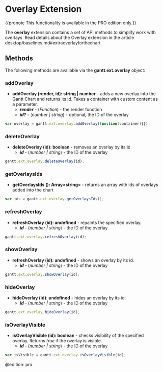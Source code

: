 Overlay Extension
======================

{{pronote This functionality is available in the PRO edition only.}}

The **overlay** extension contains a set of API methods to simplify work with overlays. Read details about the Overlay extension in the article desktop/baselines.md#extraoverlayforthechart.

Methods
------------

The following methods are available via the **gantt.ext.overlay** object:

### addOverlay

- <span class=submethod>**addOverlay (render, id): string | number**</span> - adds a new overlay into the Gantt Chart and returns its id. Takes a container with custom content as a parameter.
	- **_render_** - (*Function*) - the render function
	- **_id?_** - (*number | string*) - optional, the ID of the overlay

~~~js
var overlay = gantt.ext.overlay.addOverlay(function(container){});
~~~

### deleteOverlay

- <span class=submethod>**deleteOverlay (id): boolean**</span> - removes an overlay by its id
	- **_id_** - (*number | string*) - the ID of the overlay

~~~js
gantt.ext.overlay.deleteOverlay(id);
~~~

### getOverlaysIds 

- <span class=submethod>**getOverlaysIds (): Array&lt;string&gt;**</span> - returns an array with ids of overlays added into the chart

~~~js
var ids = gantt.ext.overlay.getOverlaysIds();
~~~

### refreshOverlay

- <span class=submethod>**refreshOverlay (id): undefined**</span> - repaints the specified overlay.
	- **_id_** - (*number | string*) - the ID of the overlay

~~~js
gantt.ext.overlay.refreshOverlay(id);
~~~

### showOverlay

- <span class=submethod>**refreshOverlay (id): undefined**</span> - shows an overlay by its id.
	- **_id_** - (*number | string*) - the ID of the overlay

~~~js
gantt.ext.overlay.showOverlay(id);
~~~

### hideOverlay

- <span class=submethod>**hideOverlay (id): undefined**</span> - hides an overlay by its id
	- **_id_** - (*number | string*) - the ID of the overlay

~~~js
gantt.ext.overlay.hideOverlay(id);
~~~

### isOverlayVisible

- <span class=submethod>**isOverlayVisible (id): boolean**</span> - checks visibility of the specified overlay. Returns *true* if the overlay is visible.
	- **_id_** - (*number | string*) - the ID of the overlay

~~~js
var isVisible = gantt.ext.overlay.isOverlayVisible(id);
~~~

@edition: pro